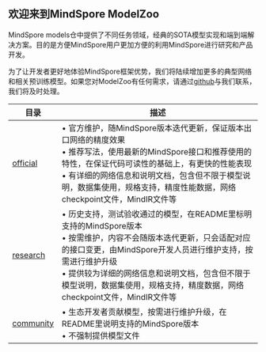 ## 欢迎来到MindSpore ModelZoo

MindSpore models仓中提供了不同任务领域，经典的SOTA模型实现和端到端解决方案。目的是方便MindSpore用户更加方便的利用MindSpore进行研究和产品开发。

为了让开发者更好地体验MindSpore框架优势，我们将陆续增加更多的典型网络和相关预训练模型。如果您对ModelZoo有任何需求，请通过[github](https://github.com/mindspore-lab/models/issues)与我们联系，我们将及时处理。

| 目录                     | 描述                                                         |
|------------------------| ------------------------------------------------------------ |
| [official](official)   | • 官方维护，随MindSpore版本迭代更新，保证版本出口网络的精度效果<br/>• 推荐写法，使用最新的MindSpore接口和推荐使用的特性，在保证代码可读性的基础上，有更快的性能表现<br/>• 有详细的网络信息和说明文档，包含但不限于模型说明，数据集使用，规格支持，精度性能数据，网络checkpoint文件，MindIR文件等 |
| [research](research)   | • 历史支持，测试验收通过的模型，在README里标明支持的MindSpore版本<br/>• 按需维护，内容不会随版本迭代更新，只会适配对应的接口变更，由MindSpore开发人员进行维护支持，按需进行维护升级<br/>• 提供较为详细的网络信息和说明文档，包含但不限于模型说明，数据集使用，规格支持，精度数据，网络checkpoint文件，MindIR文件等 |
| [community](community) | • 生态开发者贡献模型，按需进行维护升级，在README里说明支持的MindSpore版本<br/>• 不强制提供模型文件 |